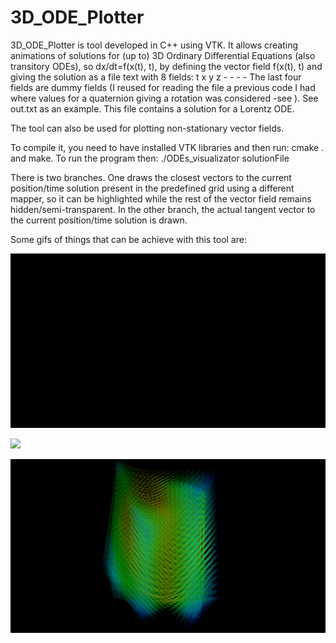 # 3D_ODE_Plotter

3D_ODE_Plotter is tool developed in C++ using VTK. It allows creating animations of solutions for (up to) 3D Ordinary Differential Equations (also transitory ODEs), so dx/dt=f(x(t), t), by defining the vector field f(x(t), t) and giving the solution as a file text with 8 fields:
t x y z - - - -   The last four fields are dummy fields (I reused for reading the file a previous code I had where values for a quaternion giving a rotation was considered -see ). See out.txt as an example. This file contains a solution for a Lorentz ODE.

The tool can also be used for plotting non-stationary vector fields.

To compile it, you need to have installed VTK libraries and then run: cmake .   and make. To run the program then: ./ODEs_visualizator solutionFile

There is two branches. One draws the closest vectors to the current position/time solution present in the predefined grid using a different mapper, so it can be highlighted while the rest of the vector field remains hidden/semi-transparent. In the other branch, the actual tangent vector to the current position/time solution is drawn.

Some gifs of things that can be achieve with this tool are:

![](gif1.gif)

![](gif2.gif)

![](gif3.gif)
